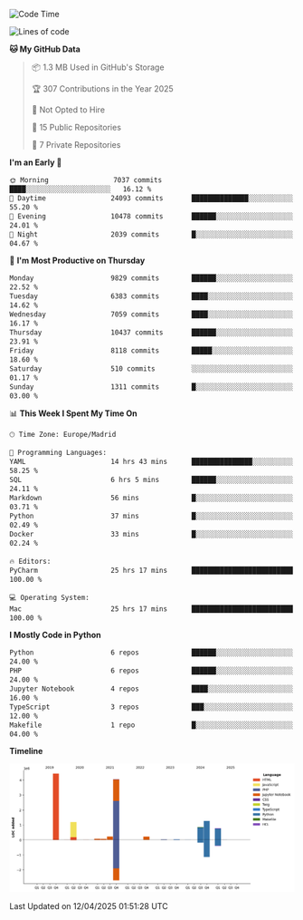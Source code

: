 <!--START_SECTION:waka-->
![Code Time](http://img.shields.io/badge/Code%20Time-758%20hrs%2044%20mins-blue)

![Lines of code](https://img.shields.io/badge/From%20Hello%20World%20I%27ve%20Written-13.2%20million%20lines%20of%20code-blue)

**🐱 My GitHub Data** 

> 📦 1.3 MB Used in GitHub's Storage 
 > 
> 🏆 307 Contributions in the Year 2025
 > 
> 🚫 Not Opted to Hire
 > 
> 📜 15 Public Repositories 
 > 
> 🔑 7 Private Repositories 
 > 
**I'm an Early 🐤** 

```text
🌞 Morning                7037 commits        ████░░░░░░░░░░░░░░░░░░░░░   16.12 % 
🌆 Daytime                24093 commits       ██████████████░░░░░░░░░░░   55.20 % 
🌃 Evening                10478 commits       ██████░░░░░░░░░░░░░░░░░░░   24.01 % 
🌙 Night                  2039 commits        █░░░░░░░░░░░░░░░░░░░░░░░░   04.67 % 
```
📅 **I'm Most Productive on Thursday** 

```text
Monday                   9829 commits        ██████░░░░░░░░░░░░░░░░░░░   22.52 % 
Tuesday                  6383 commits        ████░░░░░░░░░░░░░░░░░░░░░   14.62 % 
Wednesday                7059 commits        ████░░░░░░░░░░░░░░░░░░░░░   16.17 % 
Thursday                 10437 commits       ██████░░░░░░░░░░░░░░░░░░░   23.91 % 
Friday                   8118 commits        █████░░░░░░░░░░░░░░░░░░░░   18.60 % 
Saturday                 510 commits         ░░░░░░░░░░░░░░░░░░░░░░░░░   01.17 % 
Sunday                   1311 commits        █░░░░░░░░░░░░░░░░░░░░░░░░   03.00 % 
```


📊 **This Week I Spent My Time On** 

```text
🕑︎ Time Zone: Europe/Madrid

💬 Programming Languages: 
YAML                     14 hrs 43 mins      ███████████████░░░░░░░░░░   58.25 % 
SQL                      6 hrs 5 mins        ██████░░░░░░░░░░░░░░░░░░░   24.11 % 
Markdown                 56 mins             █░░░░░░░░░░░░░░░░░░░░░░░░   03.71 % 
Python                   37 mins             █░░░░░░░░░░░░░░░░░░░░░░░░   02.49 % 
Docker                   33 mins             █░░░░░░░░░░░░░░░░░░░░░░░░   02.24 % 

🔥 Editors: 
PyCharm                  25 hrs 17 mins      █████████████████████████   100.00 % 

💻 Operating System: 
Mac                      25 hrs 17 mins      █████████████████████████   100.00 % 
```

**I Mostly Code in Python** 

```text
Python                   6 repos             ██████░░░░░░░░░░░░░░░░░░░   24.00 % 
PHP                      6 repos             ██████░░░░░░░░░░░░░░░░░░░   24.00 % 
Jupyter Notebook         4 repos             ████░░░░░░░░░░░░░░░░░░░░░   16.00 % 
TypeScript               3 repos             ███░░░░░░░░░░░░░░░░░░░░░░   12.00 % 
Makefile                 1 repo              █░░░░░░░░░░░░░░░░░░░░░░░░   04.00 % 
```



**Timeline**

![Lines of Code chart](https://raw.githubusercontent.com/danisoronellas/danisoronellas/main/assets/bar_graph.png)


 Last Updated on 12/04/2025 01:51:28 UTC
<!--END_SECTION:waka-->
